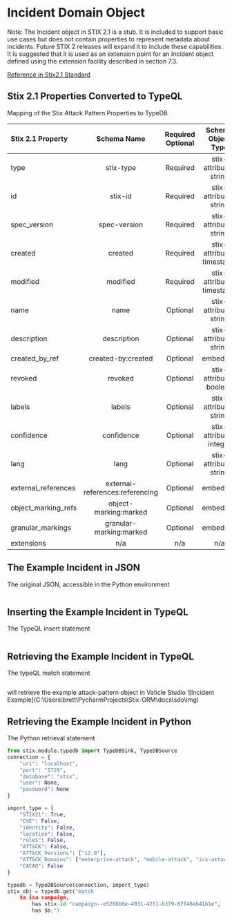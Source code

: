 # Incident Domain Object

Note: The Incident object in STIX 2.1 is a stub. It is included to support basic use cases but does not contain properties to represent metadata about incidents. Future STIX 2 releases will expand it to include these capabilities.  It is suggested that it is used as an extension point for an Incident object defined using the extension facility described in section 7.3.



[Reference in Stix2.1 Standard](https://docs.oasis-open.org/cti/stix/v2.1/os/stix-v2.1-os.html#_sczfhw64pjxt)
## Stix 2.1 Properties Converted to TypeQL
Mapping of the Stix Attack Pattern Properties to TypeDB

|  Stix 2.1 Property    |           Schema Name             | Required  Optional  |      Schema Object Type | Schema Parent  |
|:--------------------|:--------------------------------:|:------------------:|:------------------------:|:-------------:|
|  type                 |            stix-type              |      Required       |  stix-attribute-string    |   attribute    |
|  id                   |             stix-id               |      Required       |  stix-attribute-string    |   attribute    |
|  spec_version         |           spec-version            |      Required       |  stix-attribute-string    |   attribute    |
|  created              |             created               |      Required       | stix-attribute-timestamp  |   attribute    |
|  modified             |             modified              |      Required       | stix-attribute-timestamp  |   attribute    |
|  name                 |               name                |      Optional       |  stix-attribute-string    |   attribute    |
|  description          |           description             |      Optional       |  stix-attribute-string    |   attribute    |
|  created_by_ref       |        created-by:created         |      Optional       |   embedded     |relation |
|  revoked              |             revoked               |      Optional       |  stix-attribute-boolean   |   attribute    |
|  labels               |              labels               |      Optional       |  stix-attribute-string    |   attribute    |
|  confidence           |            confidence             |      Optional       |  stix-attribute-integer   |   attribute    |
|  lang                 |               lang                |      Optional       |  stix-attribute-string    |   attribute    |
|  external_references  | external-references:referencing   |      Optional       |   embedded     |relation |
|  object_marking_refs  |      object-marking:marked        |      Optional       |   embedded     |relation |
|  granular_markings    |     granular-marking:marked       |      Optional       |   embedded     |relation |
|  extensions           |               n/a                 |        n/a          |           n/a             |      n/a       |

## The Example Incident in JSON
The original JSON, accessible in the Python environment
```json

```


## Inserting the Example Incident in TypeQL
The TypeQL insert statement
```typeql

```

## Retrieving the Example Incident in TypeQL
The typeQL match statement

```typeql

```


will retrieve the example attack-pattern object in Vaticle Studio
![Incident Example](C:\Users\brett\PycharmProjects\Stix-ORM\docs\sdo\img\)

## Retrieving the Example Incident  in Python
The Python retrieval statement

```python
from stix.module.typedb import TypeDBSink, TypeDBSource
connection = {
    "uri": "localhost",
    "port": "1729",
    "database": "stix",
    "user": None,
    "password": None
}

import_type = {
    "STIX21": True,
    "CVE": False,
    "identity": False,
    "location": False,
    "rules": False,
    "ATT&CK": False,
    "ATT&CK_Versions": ["12.0"],
    "ATT&CK_Domains": ["enterprise-attack", "mobile-attack", "ics-attack"],
    "CACAO": False
}

typedb = TypeDBSource(connection, import_type)
stix_obj = typedb.get("match
    $a isa campaign,
        has stix-id "campaign--e5268b6e-4931-42f1-b379-87f48eb41b1e",
        has $b;")
```

